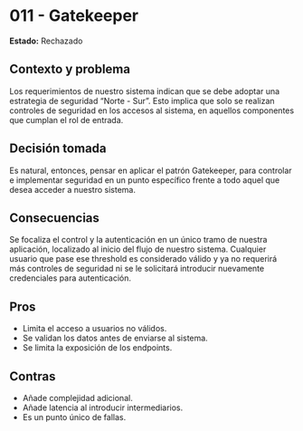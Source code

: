 # 011 - Gatekeeper

**Estado:** Rechazado

## Contexto y problema
Los requerimientos de nuestro sistema indican que se debe adoptar una estrategia de seguridad “Norte - Sur”. Esto implica que solo se realizan controles de seguridad en los accesos al sistema, en aquellos componentes que cumplan el rol de entrada.

## Decisión tomada
Es natural, entonces, pensar en aplicar el patrón Gatekeeper, para controlar e implementar seguridad en un punto específico frente a todo aquel que desea acceder a nuestro sistema.

## Consecuencias
Se focaliza el control y la autenticación en un único tramo de nuestra aplicación, localizado al inicio del flujo de nuestro sistema. Cualquier usuario que pase ese threshold es considerado válido y ya no requerirá más controles de seguridad ni se le solicitará introducir nuevamente credenciales para autenticación.

## Pros
- Limita el acceso a usuarios no válidos.
- Se validan los datos antes de enviarse al sistema.
- Se limita la exposición de los endpoints.

## Contras
- Añade complejidad adicional.
- Añade latencia al introducir intermediarios.
- Es un punto único de fallas.
